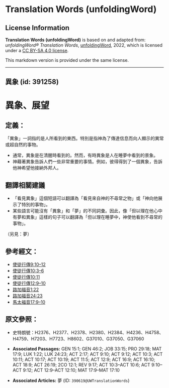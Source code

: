 # Translation Words (unfoldingWord)

## License Information

**Translation Words (unfoldingWord)** is based on and adapted from: _unfoldingWord® Translation Words_, [unfoldingWord](https://unfoldingword.org/utw), 2022, which is licensed under a [CC BY-SA 4.0 license](https://creativecommons.org/licenses/by-sa/4.0/legalcode.en).

This markdown version is provided under the same license.



--------------------------------

## 異象 (id: 391258)

異象、展望
=====

定義：
---

「異象」一詞指的是人所看到的東西。特別是指神為了傳達信息而向人顯示的異常或超自然的事物。

* 通常，異象是在清醒時看到的。然而，有時異象是人在睡夢中看到的景象。
* 神藉著異象告訴人們一些非常重要的事情。例如，彼得得到了一個異象，告訴他神希望他接納外邦人。

翻譯相關建議
------

* 「看見異象」這個短語可以翻譯為「看見來自神的不尋常之物」或「神向他展示了特別的事物」。
* 某些語言可能沒有「異象」和「夢」的不同詞彙。因此，像「但以理在他心中有夢和異象」這樣的句子可以翻譯為「但以理在睡夢中，神使他看到不尋常的事物」。

（另見：夢）

參考經文：
-----

* [使徒行傳9:10–12](https://ref.ly/Acts9:10-Acts9:12)
* [使徒行傳](https://ref.ly/Acts9:10-Acts9:12)[10:3–6](https://ref.ly/Acts10:3-Acts10:6)
* [使徒行傳](https://ref.ly/Acts9:10-Acts9:12)[10:11](https://ref.ly/Acts10:11)
* [使徒行傳](https://ref.ly/Acts9:10-Acts9:12)[12:9–10](https://ref.ly/Acts12:9-Acts12:10)
* [路加福音1:22](https://ref.ly/Luke1:22)
* [路加福音](https://ref.ly/Luke1:22)[24:23](https://ref.ly/Luke24:23)
* [馬太福音17:9–10](https://ref.ly/Matt17:9-Matt17:10)

原文參照：
-----

* 史特朗號：H2376、H2377、H2378、H2380、H2384、H4236、H4758、H4759、H7203、H7723、H8602、G37010、G37050、G37060

* **Associated Passages:** GEN 15:1; GEN 46:2; JOB 33:15; PRO 29:18; MAT 17:9; LUK 1:22; LUK 24:23; ACT 2:17; ACT 9:10; ACT 9:12; ACT 10:3; ACT 10:11; ACT 10:17; ACT 10:19; ACT 11:5; ACT 12:9; ACT 16:9; ACT 16:10; ACT 18:9; ACT 26:19; 2CO 12:1; REV 9:17; ACT 10:3–ACT 10:6; ACT 9:10–ACT 9:12; ACT 12:9–ACT 12:10; MAT 17:9–MAT 17:10
* **Associated Articles:** 夢 (ID: `390619@UWTranslationWords`)

